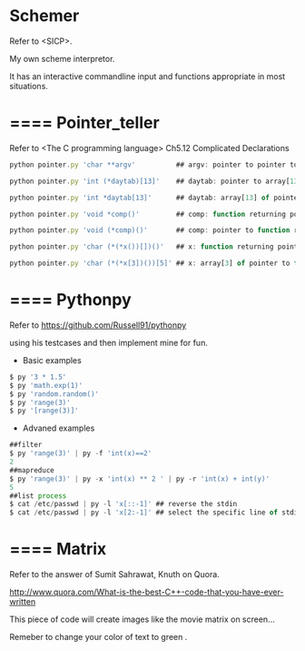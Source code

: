 Schemer
====

Refer to \<SICP>. 

My own scheme interpretor.

It has an interactive commandline input and functions appropriate in most situations.

====
Pointer_teller
====

Refer to \<The C programming language> Ch5.12 Complicated Declarations

```js
python pointer.py 'char **argv'          ## argv: pointer to pointer to char

python pointer.py 'int (*daytab)[13]'    ## daytab: pointer to array[13] of int

python pointer.py 'int *daytab[13]'      ## daytab: array[13] of pointer to int

python pointer.py 'void *comp()'         ## comp: function returning pointer to void

python pointer.py 'void (*comp)()'       ## comp: pointer to function returning void

python pointer.py 'char (*(*x())[])()'   ## x: function returning pointer to array[] of pointer to function returning char

python pointer.py 'char (*(*x[3])())[5]' ## x: array[3] of pointer to function returning pointer to array[5] of char
```

====
Pythonpy
====

Refer to https://github.com/Russell91/pythonpy

using his testcases and then implement mine for fun.

* Basic examples

```js
$ py '3 * 1.5' 
$ py 'math.exp(1)'
$ py 'random.random()'
$ py 'range(3)'
$ py '[range(3)]'
```

* Advaned examples

```js
##filter
$ py 'range(3)' | py -f 'int(x)==2'
2
##mapreduce
$ py 'range(3)' | py -x 'int(x) ** 2 ' | py -r 'int(x) + int(y)'
5
##list process
$ cat /etc/passwd | py -l 'x[::-1]' ## reverse the stdin
$ cat /etc/passwd | py -l 'x[2:-1]' ## select the specific line of stdin

```

====
Matrix
====

Refer to the answer of Sumit Sahrawat, Knuth on Quora.

http://www.quora.com/What-is-the-best-C++-code-that-you-have-ever-written

This piece of code will create images like the movie matrix on screen...

Remeber to change your color of text to green .

